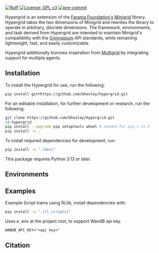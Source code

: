 <!-- markdownlint-disable MD041 -->
[![Ruff](https://img.shields.io/endpoint?url=https://raw.githubusercontent.com/astral-sh/ruff/main/assets/badge/v2.json)](https://github.com/astral-sh/ruff)
[![License: GPL v3](https://img.shields.io/badge/License-GPLv3-blue.svg)](https://www.gnu.org/licenses/gpl-3.0)
[![pre-commit](https://img.shields.io/badge/pre--commit-enabled-brightgreen?logo=pre-commit&logoColor=white)](https://pre-commit.com/)

<!--
<p align="center">
    <a href = "https://minigrid.farama.org/" target = "_blank" > <img src="https://raw.githubusercontent.com/Farama-Foundation/Minigrid/master/minigrid-text.png" width="500px"/> </a>
</p>
 -->

<!--
<p align="center">
  <img src="figures/door-key-curriculum.gif" width=200 alt="Figure Door Key Curriculum">
</p>
 -->

Hypergrid is an extension of the [Farama Foundation's](https://farama.org)
[Minigrid](https://minigrid.farama.org) library.
Hypergrid takes the two dimensions of Minigrid and rewrites the library to
operate in arbitrary, discrete dimensions.
The framework, environments, and task derived from Hypergrid are intended
to maintain Minigrid's compatibility with the [Gymnasium](https://github.com/Farama-Foundation/Gymnasium) API standards, while remaining lightweight, fast, and easily customizable.

Hypergrid additionally borrows inspiration from [Multigrid](https://github.com/ini/multigrid)
by integrating support for multiple agents.

## Installation

To install the Hypergrid for use, run the following:

```bash
pip install git+https://github.com/bhosley/hypergrid.git
```

For an editable installation, for further development or research, run the following:

```bash
git clone https://github.com/bhosley/hypergrid.git
cd hypergrid
pip install --upgrade pip setuptools wheel # needed for pip < 21.3
pip install -e .
```

To install required dependencies for development, run:

```bash
pip install -e ".[dev]"
```

This package requires Python 3.13 or later.

## Environments

<!--
## Minigrid
The list of the environments that were included in the original `Minigrid` library can be found in the [documentation](https://minigrid.farama.org/environments/minigrid/). These environments have in common a triangle-like agent with a discrete action space that has to navigate a 2D map with different obstacles (Walls, Lava, Dynamic obstacles) depending on the environment. The task to be accomplished is described by a `mission` string returned by the observation of the agent. These mission tasks include different goal-oriented and hierarchical missions such as picking up boxes, opening doors with keys or navigating a maze to reach a goal location. Each environment provides one or more configurations registered with Gymnasium. Each environment is also programmatically tunable in terms of size/complexity, which is useful for curriculum learning or to fine-tune difficulty.
 -->

<!--
# Training an Agent
The [rl-starter-files](https://github.com/lcswillems/torch-rl) is a repository with examples on how to train `Minigrid` environments with RL algorithms. This code has been tested and is known to work with this environment. The default hyper-parameters are also known to converge.
-->

## Examples

Example Script trains using RLlib,
install dependencies with:
```bash
pip install -e ".[rl_scripts]"
```


Uses a .env at the project root, to support WandB api key.
```text
WANDB_API_KEY="<api_key>"
```




## Citation
<!--
The original `gym-minigrid` environments were created as part of work done at [Mila](https://mila.quebec). The Dynamic obstacles environment were added as part of work done at [IAS in TU Darmstadt](https://www.ias.informatik.tu-darmstadt.de/) and the University of Genoa for mobile robot navigation with dynamic obstacles.

https://github.com/Farama-Foundation/Minigrid

To cite this project please use:
 -->

<!-- ```bibtex
@inproceedings{Hypergrid,
  author       = {Brandon Hosley},
  title        = {},
  booktitle    = {},
  month        = {},
  year         = {},
}
``` -->
